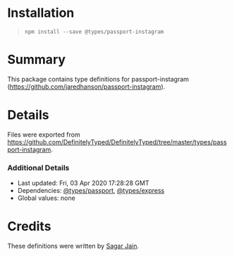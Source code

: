 # Installation
> `npm install --save @types/passport-instagram`

# Summary
This package contains type definitions for passport-instagram (https://github.com/jaredhanson/passport-instagram).

# Details
Files were exported from https://github.com/DefinitelyTyped/DefinitelyTyped/tree/master/types/passport-instagram.

### Additional Details
 * Last updated: Fri, 03 Apr 2020 17:28:28 GMT
 * Dependencies: [@types/passport](https://npmjs.com/package/@types/passport), [@types/express](https://npmjs.com/package/@types/express)
 * Global values: none

# Credits
These definitions were written by [Sagar Jain](https://github.com/sagar7993).
